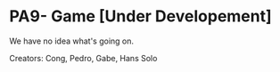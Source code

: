 # PA9- Game [Under Developement]
We have no idea what's going on.

Creators: Cong, Pedro, Gabe, Hans Solo
